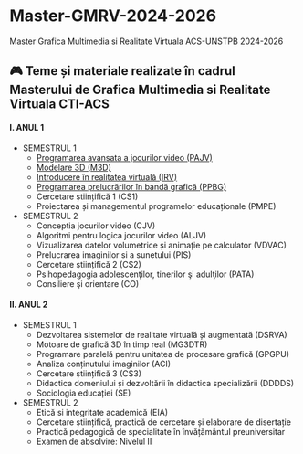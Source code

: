 # Master-GMRV-2024-2026
Master Grafica Multimedia si Realitate Virtuala ACS-UNSTPB 2024-2026

## :video_game: Teme și materiale realizate în cadrul Masterului de Grafica Multimedia si Realitate Virtuala CTI-ACS 


#### I. ANUL 1
* SEMESTRUL 1
  - [Programarea avansata a jocurilor video (PAJV)](https://github.com/DavidPatranjel/Games-PAJV/tree/main)
  - [Modelare 3D (M3D)](https://github.com/DavidPatranjel/Master-GMRV-2024-2026/tree/main/M3D)
  - [Introducere în realitatea virtuală (IRV)](https://github.com/DavidPatranjel/IRVA)
  - [Programarea prelucrărilor în bandă grafică (PPBG)](https://github.com/DavidPatranjel/Master-GMRV-2024-2026/tree/main/PPBG)
  - Cercetare științifică 1 (CS1)
  - Proiectarea și managementul programelor educaționale (PMPE)
* SEMESTRUL 2
  - Conceptia jocurilor video (CJV)
  - Algoritmi pentru logica jocurilor video (ALJV)
  - Vizualizarea datelor volumetrice și animație pe calculator (VDVAC)
  - Prelucrarea imaginilor si a sunetului (PIS)
  - Cercetare științifică 2 (CS2)
  - Psihopedagogia adolescenţilor, tinerilor şi adulţilor (PATA)
  - Consiliere şi orientare (CO)
#### II. ANUL 2
* SEMESTRUL 1
  - Dezvoltarea sistemelor de realitate virtuală și augmentată (DSRVA)
  - Motoare de grafică 3D în timp real (MG3DTR)
  - Programare paralelă pentru unitatea de procesare grafică (GPGPU) 
  - Analiza conținutului imaginilor (ACI)
  - Cercetare științifică 3 (CS3)
  - Didactica domeniului și dezvoltării în didactica specializării (DDDDS)
  - Sociologia educației (SE)
* SEMESTRUL 2
  - Etică si integritate academică (EIA)
  - Cercetare științifică, practică de cercetare și elaborare de disertație 
  - Practică pedagogică de specialitate în învățământul preuniversitar 
  - Examen de absolvire: Nivelul II 

